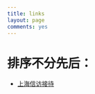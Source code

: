 ```yaml
---
title: links
layout: page
comments: yes
---
```


# 排序不分先后：

- [上海信访接待](http://www.shanghai.gov.cn/shanghai/node2314/node2319/node10908/index.html) 

